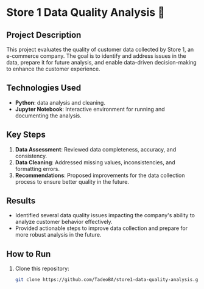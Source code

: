 # Store 1 Data Quality Analysis 🛒

## Project Description
This project evaluates the quality of customer data collected by Store 1, an e-commerce company. The goal is to identify and address issues in the data, prepare it for future analysis, and enable data-driven decision-making to enhance the customer experience.

## Technologies Used
- **Python**: data analysis and cleaning.
- **Jupyter Notebook**: Interactive environment for running and documenting the analysis.

## Key Steps
1. **Data Assessment**: Reviewed data completeness, accuracy, and consistency.
2. **Data Cleaning**: Addressed missing values, inconsistencies, and formatting errors.
3. **Recommendations**: Proposed improvements for the data collection process to ensure better quality in the future.

## Results
- Identified several data quality issues impacting the company's ability to analyze customer behavior effectively.
- Provided actionable steps to improve data collection and prepare for more robust analysis in the future.

## How to Run
1. Clone this repository:
   ```bash
   git clone https://github.com/TadeoBA/store1-data-quality-analysis.git

